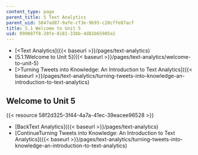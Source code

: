 ```yaml
---
content_type: page
parent_title: 5 Text Analytics
parent_uid: 5847ad87-9afe-cf3e-9b93-c20cffe87acf
title: 5.1 Welcome to Unit 5
uid: 099087f8-28fe-0181-33bb-4d81b65985a1
---
```


*   [\<Text Analytics]({{< baseurl >}}/pages/text-analytics)
*   [5.1.1Welcome to Unit 5]({{< baseurl >}}/pages/text-analytics/welcome-to-unit-5)
*   [\>Turning Tweets into Knowledge: An Introduction to Text Analytics]({{< baseurl >}}/pages/text-analytics/turning-tweets-into-knowledge-an-introduction-to-text-analytics)

Welcome to Unit 5
-----------------

{{< resource 58f2d325-3f44-4a7a-41ec-39eacee96528 >}}

*   [BackText Analytics]({{< baseurl >}}/pages/text-analytics)
*   [ContinueTurning Tweets into Knowledge: An Introduction to Text Analytics]({{< baseurl >}}/pages/text-analytics/turning-tweets-into-knowledge-an-introduction-to-text-analytics)
